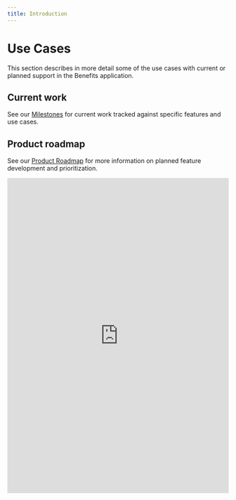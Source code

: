 ```yaml
---
title: Introduction
---
```


# Use Cases

This section describes in more detail some of the use cases with current or planned support in the Benefits application.

## Current work

See our [Milestones][milestones] for current work tracked against specific features and use cases.

## Product roadmap

See our [Product Roadmap][roadmap] for more information on planned feature development and prioritization.

<iframe src="https://docs.google.com/document/d/1IFoa8Ye0IXwGXXwxFjMrm1s3617Dbv6l-E-aCB0kgnA/edit#"
        width="100%"
        height="718"
        frameborder="0"
        marginheight="0"
        marginwidth="0"
        embedded=true>
    Loading…
</iframe>

[milestones]: https://github.com/cal-itp/benefits/milestones
[roadmap]: https://docs.google.com/document/d/1IFoa8Ye0IXwGXXwxFjMrm1s3617Dbv6l-E-aCB0kgnA/edit#
